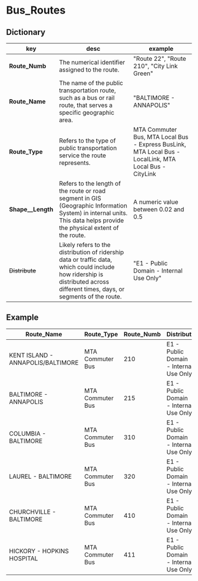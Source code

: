 # Bus_Routes

## Dictionary

| **key**           | **desc**                                                                                                                                                                      | **example**                                                                                            |
|-------------------|-------------------------------------------------------------------------------------------------------------------------------------------------------------------------------|--------------------------------------------------------------------------------------------------------|
| **Route_Numb**    | The numerical identifier assigned to the route.                                                                                                                               | "Route 22", "Route 210", "City Link Green"                                                             |
| **Route_Name**    | The name of the public transportation route, such as a bus or rail route, that serves a specific geographic area.                                                             | "BALTIMORE - ANNAPOLIS"                                                                                |
| **Route_Type**    | Refers to the type of public transportation service the route represents.                                                                                                     | MTA Commuter Bus, MTA Local Bus - Express BusLink, MTA Local Bus - LocalLink, MTA Local Bus - CityLink |
| **Shape__Length** | Refers to the length of the route or road segment in GIS (Geographic Information System) in internal units. This data helps provide the physical extent of the route.         | A numeric value between 0.02 and 0.5                                                                   |
| ~~Distribute~~    | Likely refers to the distribution of ridership data or traffic data, which could include how ridership is distributed across different times, days, or segments of the route. | "E1 - Public Domain - Internal Use Only"                                                               |

## Example

| Route_Name                        | Route_Type       | Route_Numb | Distributi                             | Shape__Length |
|-----------------------------------|------------------|------------|----------------------------------------|---------------|
| KENT ISLAND - ANNAPOLIS/BALTIMORE | MTA Commuter Bus | 210        | E1 - Public Domain - Internal Use Only | 0.243663477   |
| BALTIMORE - ANNAPOLIS             | MTA Commuter Bus | 215        | E1 - Public Domain - Internal Use Only | 0.244740073   |
| COLUMBIA - BALTIMORE              | MTA Commuter Bus | 310        | E1 - Public Domain - Internal Use Only | 0.243663477   |
| LAUREL - BALTIMORE                | MTA Commuter Bus | 320        | E1 - Public Domain - Internal Use Only | 0.21182485    |
| CHURCHVILLE - BALTIMORE           | MTA Commuter Bus | 410        | E1 - Public Domain - Internal Use Only | 0.38804184    |
| HICKORY - HOPKINS HOSPITAL        | MTA Commuter Bus | 411        | E1 - Public Domain - Internal Use Only | 0.400822012   |
